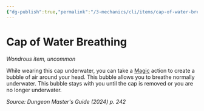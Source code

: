 ```yaml
---
{"dg-publish":true,"permalink":"/3-mechanics/cli/items/cap-of-water-breathing-xdmg/","tags":["ttrpg-cli/compendium/src/5e/xdmg","ttrpg-cli/item/rarity/uncommon"],"noteIcon":""}
---
```


# Cap of Water Breathing
*Wondrous item, uncommon*  



While wearing this cap underwater, you can take a [Magic](3-Mechanics/CLI/rules/actions.md#Magic) action to create a bubble of air around your head. This bubble allows you to breathe normally underwater. This bubble stays with you until the cap is removed or you are no longer underwater.

*Source: Dungeon Master's Guide (2024) p. 242*